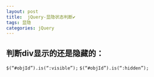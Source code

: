 ```yaml
---
layout: post
title:  jQuery-显隐状态判断✔︎
tags: 显隐
categories: jQuery
---
```


## 判断div显示的还是隐藏的：
`$(“#objId”).is(“:visible”);`
`$(“#objId”).is(“:hidden”);`

